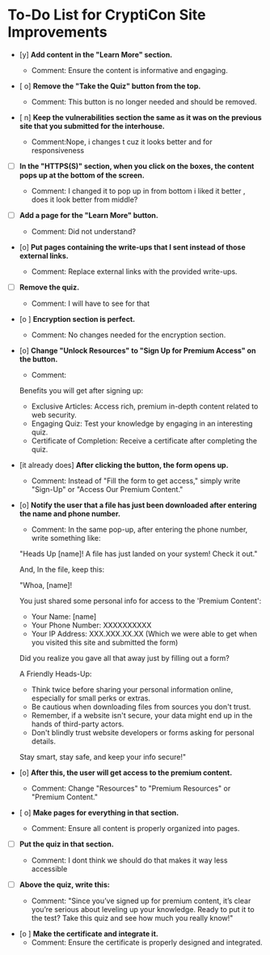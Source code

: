 # To-Do List for CryptiCon Site Improvements

- [y] **Add content in the "Learn More" section.**

  - Comment: Ensure the content is informative and engaging.

- [ o] **Remove the "Take the Quiz" button from the top.**

  - Comment: This button is no longer needed and should be removed.

- [ n] **Keep the vulnerabilities section the same as it was on the previous site that you submitted for the interhouse.**

  - Comment:Nope, i changes t cuz it looks better and for responsiveness

- [ ] **In the "HTTPS(S)" section, when you click on the boxes, the content pops up at the bottom of the screen.**

  - Comment: I changed it to pop up in from bottom i liked it better , does it look better from middle?

- [ ] **Add a page for the "Learn More" button.**

  - Comment: Did not understand?

- [o] **Put pages containing the write-ups that I sent instead of those external links.**

  - Comment: Replace external links with the provided write-ups.

- [ ] **Remove the quiz.**

  - Comment: I will have to see for that

- [o ] **Encryption section is perfect.**

  - Comment: No changes needed for the encryption section.

- [o] **Change "Unlock Resources" to "Sign Up for Premium Access" on the button.**

  - Comment:

  Benefits you will get after signing up:

  - Exclusive Articles: Access rich, premium in-depth content related to web security.
  - Engaging Quiz: Test your knowledge by engaging in an interesting quiz.
  - Certificate of Completion: Receive a certificate after completing the quiz.

- [it already does] **After clicking the button, the form opens up.**

  - Comment: Instead of "Fill the form to get access," simply write "Sign-Up" or "Access Our Premium Content."

- [o] **Notify the user that a file has just been downloaded after entering the name and phone number.**

  - Comment: In the same pop-up, after entering the phone number, write something like:

  "Heads Up [name]! A file has just landed on your system! Check it out."

  And, In the file, keep this:

  "Whoa, [name]!

  You just shared some personal info for access to the 'Premium Content':

  - Your Name: [name]
  - Your Phone Number: XXXXXXXXXX
  - Your IP Address: XXX.XXX.XX.XX (Which we were able to get when you visited this site and submitted the form)

  Did you realize you gave all that away just by filling out a form?

  A Friendly Heads-Up:

  - Think twice before sharing your personal information online, especially for small perks or extras.
  - Be cautious when downloading files from sources you don't trust.
  - Remember, if a website isn't secure, your data might end up in the hands of third-party actors.
  - Don't blindly trust website developers or forms asking for personal details.

  Stay smart, stay safe, and keep your info secure!"

- [o] **After this, the user will get access to the premium content.**

  - Comment: Change "Resources" to "Premium Resources" or "Premium Content."

- [ o] **Make pages for everything in that section.**

  - Comment: Ensure all content is properly organized into pages.

- [ ] **Put the quiz in that section.**

  - Comment: I dont think we should do that makes it way less accessible

- [ ] **Above the quiz, write this:**

  - Comment: "Since you’ve signed up for premium content, it’s clear you’re serious about leveling up your knowledge. Ready to put it to the test? Take this quiz and see how much you really know!"

- [o ] **Make the certificate and integrate it.**
  - Comment: Ensure the certificate is properly designed and integrated.
